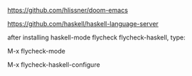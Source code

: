 https://github.com/hlissner/doom-emacs

https://github.com/haskell/haskell-language-server

after installing haskell-mode flycheck flycheck-haskell, type:

M-x flycheck-mode

M-x flycheck-haskell-configure
